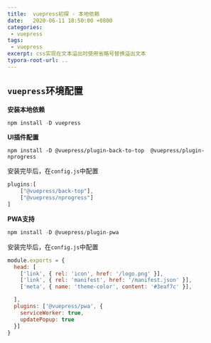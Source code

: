 ```yaml
---
title:  vuepress初探 - 本地依赖
date:   2020-06-11 18:50:00 +0800
categories: 
 - vuepress
tags: 
 - vuepress
excerpt: css实现在文本溢出时使用省略号替换溢出文本
typora-root-url: ..
---
```


## `vuepress`环境配置

**安装本地依赖**

```js
npm install -D vuepress
```

**UI插件配置**

```npm install -D @vuepress/plugin-back-to-top  @vuepress/plugin-nprogress```

安装完毕后，在`config.js`中配置

```js
plugins:[
    ["@vuepress/back-top"],
    ["@vuepress/nprogress"]
]
```

**PWA支持**

```js
npm install -D @vuepress/plugin-pwa
```
安装完毕后，在`config.js`中配置
```js
module.exports = {
  head: [
    ['link', { rel: 'icon', href: '/logo.png' }],
    ['link', { rel: 'manifest', href: '/manifest.json' }],
    ['meta', { name: 'theme-color', content: '#3eaf7c' }],

  ],
  plugins: ['@vuepress/pwa', {
    serviceWorker: true,
    updatePopup: true
  }]
}
```

